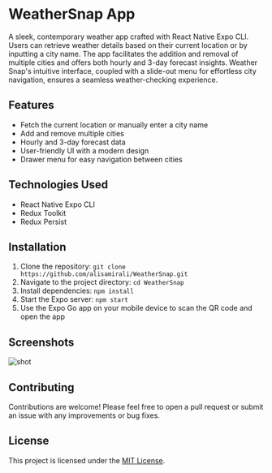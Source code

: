 # WeatherSnap App

A sleek, contemporary weather app crafted with React Native Expo CLI. Users can retrieve weather details based on their current location or by inputting a city name. The app facilitates the addition and removal of multiple cities and offers both hourly and 3-day forecast insights. Weather Snap's intuitive interface, coupled with a slide-out menu for effortless city navigation, ensures a seamless weather-checking experience.

## Features

- Fetch the current location or manually enter a city name
- Add and remove multiple cities
- Hourly and 3-day forecast data
- User-friendly UI with a modern design
- Drawer menu for easy navigation between cities

## Technologies Used

- React Native Expo CLI
- Redux Toolkit
- Redux Persist

## Installation

1. Clone the repository: `git clone https://github.com/alisamirali/WeatherSnap.git`
2. Navigate to the project directory: `cd WeatherSnap`
3. Install dependencies: `npm install`
4. Start the Expo server: `npm start`
5. Use the Expo Go app on your mobile device to scan the QR code and open the app

## Screenshots

![shot](https://github.com/alisamirali/WeatherSnap/assets/62913154/4a5f4078-8986-4e97-b2bc-ed9eabfcc6bc)

## Contributing

Contributions are welcome! Please feel free to open a pull request or submit an issue with any improvements or bug fixes.

## License

This project is licensed under the [MIT License](LICENSE).
